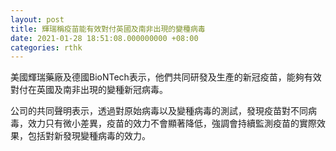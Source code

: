 ```yaml
---
layout: post
title: 輝瑞稱疫苗能有效對付英國及南非出現的變種病毒
date: 2021-01-28 18:51:08.000000000 +08:00
categories: rthk
---
```


美國輝瑞藥廠及德國BioNTech表示，他們共同研發及生產的新冠疫苗，能夠有效對付在英國及南非出現的變種新冠病毒。

公司的共同聲明表示，透過對原始病毒以及變種病毒的測試，發現疫苗對不同病毒，效力只有微小差異，疫苗的效力不會顯著降低，強調會持續監測疫苗的實際效果，包括對新發現變種病毒的效力。
